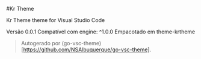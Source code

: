 #Kr Theme

Kr Theme theme for Visual Studio Code

Versão 0.0.1
Compatível com engine: ^1.0.0
Empacotado em theme-krtheme

> Autogerado por (go-vsc-theme)[https://github.com/NSAlbuquerque/go-vsc-theme].